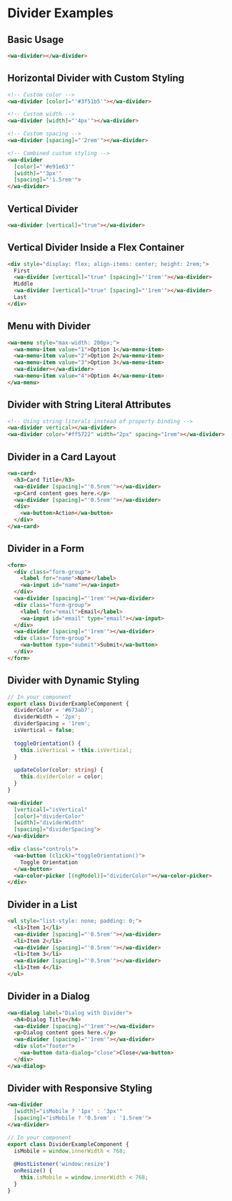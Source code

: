 # Divider Examples

## Basic Usage

```html
<wa-divider></wa-divider>
```

## Horizontal Divider with Custom Styling

```html
<!-- Custom color -->
<wa-divider [color]="'#3f51b5'"></wa-divider>

<!-- Custom width -->
<wa-divider [width]="'4px'"></wa-divider>

<!-- Custom spacing -->
<wa-divider [spacing]="'2rem'"></wa-divider>

<!-- Combined custom styling -->
<wa-divider 
  [color]="'#e91e63'" 
  [width]="'3px'" 
  [spacing]="'1.5rem'">
</wa-divider>
```

## Vertical Divider

```html
<wa-divider [vertical]="true"></wa-divider>
```

## Vertical Divider Inside a Flex Container

```html
<div style="display: flex; align-items: center; height: 2rem;">
  First
  <wa-divider [vertical]="true" [spacing]="'1rem'"></wa-divider>
  Middle
  <wa-divider [vertical]="true" [spacing]="'1rem'"></wa-divider>
  Last
</div>
```

## Menu with Divider

```html
<wa-menu style="max-width: 200px;">
  <wa-menu-item value="1">Option 1</wa-menu-item>
  <wa-menu-item value="2">Option 2</wa-menu-item>
  <wa-menu-item value="3">Option 3</wa-menu-item>
  <wa-divider></wa-divider>
  <wa-menu-item value="4">Option 4</wa-menu-item>
</wa-menu>
```

## Divider with String Literal Attributes

```html
<!-- Using string literals instead of property binding -->
<wa-divider vertical></wa-divider>
<wa-divider color="#ff5722" width="2px" spacing="1rem"></wa-divider>
```

## Divider in a Card Layout

```html
<wa-card>
  <h3>Card Title</h3>
  <wa-divider [spacing]="'0.5rem'"></wa-divider>
  <p>Card content goes here.</p>
  <wa-divider [spacing]="'0.5rem'"></wa-divider>
  <div>
    <wa-button>Action</wa-button>
  </div>
</wa-card>
```

## Divider in a Form

```html
<form>
  <div class="form-group">
    <label for="name">Name</label>
    <wa-input id="name"></wa-input>
  </div>
  <wa-divider [spacing]="'1rem'"></wa-divider>
  <div class="form-group">
    <label for="email">Email</label>
    <wa-input id="email" type="email"></wa-input>
  </div>
  <wa-divider [spacing]="'1rem'"></wa-divider>
  <div class="form-group">
    <wa-button type="submit">Submit</wa-button>
  </div>
</form>
```

## Divider with Dynamic Styling

```typescript
// In your component
export class DividerExampleComponent {
  dividerColor = '#673ab7';
  dividerWidth = '2px';
  dividerSpacing = '1rem';
  isVertical = false;
  
  toggleOrientation() {
    this.isVertical = !this.isVertical;
  }
  
  updateColor(color: string) {
    this.dividerColor = color;
  }
}
```

```html
<wa-divider 
  [vertical]="isVertical"
  [color]="dividerColor"
  [width]="dividerWidth"
  [spacing]="dividerSpacing">
</wa-divider>

<div class="controls">
  <wa-button (click)="toggleOrientation()">
    Toggle Orientation
  </wa-button>
  <wa-color-picker [(ngModel)]="dividerColor"></wa-color-picker>
</div>
```

## Divider in a List

```html
<ul style="list-style: none; padding: 0;">
  <li>Item 1</li>
  <wa-divider [spacing]="'0.5rem'"></wa-divider>
  <li>Item 2</li>
  <wa-divider [spacing]="'0.5rem'"></wa-divider>
  <li>Item 3</li>
  <wa-divider [spacing]="'0.5rem'"></wa-divider>
  <li>Item 4</li>
</ul>
```

## Divider in a Dialog

```html
<wa-dialog label="Dialog with Divider">
  <h4>Dialog Title</h4>
  <wa-divider [spacing]="'1rem'"></wa-divider>
  <p>Dialog content goes here.</p>
  <wa-divider [spacing]="'1rem'"></wa-divider>
  <div slot="footer">
    <wa-button data-dialog="close">Close</wa-button>
  </div>
</wa-dialog>
```

## Divider with Responsive Styling

```html
<wa-divider 
  [width]="isMobile ? '1px' : '3px'"
  [spacing]="isMobile ? '0.5rem' : '1.5rem'">
</wa-divider>
```

```typescript
// In your component
export class DividerExampleComponent {
  isMobile = window.innerWidth < 768;
  
  @HostListener('window:resize')
  onResize() {
    this.isMobile = window.innerWidth < 768;
  }
}
```

